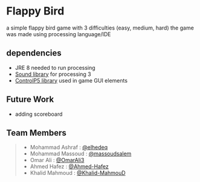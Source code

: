 # Flappy Bird
a simple flappy bird game with 3 difficulties (easy, medium, hard)
the game was made using processing language/IDE

## dependencies
* JRE 8 
    needed to run processing
* [Sound library](https://processing.org/reference/libraries/sound/index.html) for processing 3
* [ControlP5 library](http://www.sojamo.de/libraries/controlP5/)
    used in game GUI elements

## Future Work
* adding scoreboard

## Team Members
>* Mohammad Ashraf : [@elhedeq](https://github.com/elhedeq)
>* Mohammad Massoud : [@massoudsalem](https://github.com/massoudsalem)
>* Omar Ali : [@OmarAli3](https://github.com/OmarAli3)
>* Ahmed Hafez : [@Ahmed-Hafez](https://github.com/Ahmed-Hafez)
>* Khalid Mahmoud : [@Khalid-MahmouD](https://github.com/Khalid-MahmouD)

